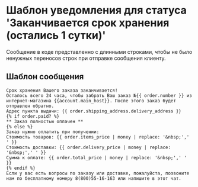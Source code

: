 # Шаблон уведомления для статуса 'Заканчивается срок хранения (остались 1 сутки)'

Сообщение в коде представленно с длинными строками, чтобы не было ненужных переносов строк при отправке сообщения клиенту.

## Шаблон сообщения
```
Срок хранения Вашего заказа заканчивается!
Осталось всего 24 часа, чтобы забрать Ваш заказ №{{ order.number }} из интернет-магазина {{account.main_host}}. После этого заказ будет отправлен обратно.
Адрес пункта выдачи: {{ order.shipping_address.delivery_address }}
{% if order.paid? %}
** Заказ полностью оплачен **
{% else %}
Заказ нужно оплатить при получении:
Стоимость товаров: {{ order.items_price | money | replace: '&nbsp;',' ' }}
Стоимость доставки: {{ order.delivery_price | money | replace: '&nbsp;',' ' }}
Сумма к оплате: {{ order.total_price | money | replace: '&nbsp;',' ' }}
{% endif %}
Если у вас есть вопросы по заказу или доставке, пожалуйста, позвоните нам по бесплатному номеру 8(800)55-16-163 или напишите в этот чат.

```
